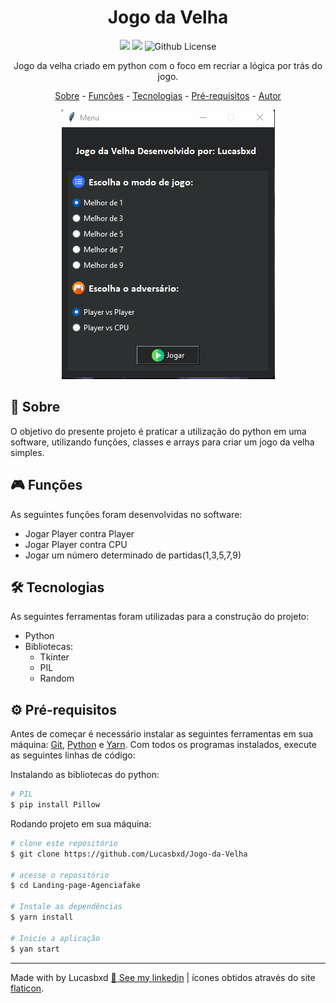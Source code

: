 <h1 align="center" dir="auto">Jogo da Velha</h1>

<p align="center" dir="auto">
  <img src="https://img.shields.io/badge/status-concluído-sucess">
  <img src="https://img.shields.io/github/repo-size/Lucasbxd/Jogo-da-Velha">
  <img alt="Github License" src="https://img.shields.io/github/license/lucasbxd/jogo-da-velha" />
</p>

<p align="center" dir="auto">Jogo da velha criado em python com o foco em recriar a lógica por trás do jogo.</p>

<p align="center">
  <a href="#sobre">Sobre</a> -
  <a href="#funcoes">Funções</a> -
  <a href="#tecnologias">Tecnologias</a> -
  <a href="#pre-requisitos">Pré-requisitos</a> -
  <a href="#autor">Autor</a>
</p>

<p  align="center" dir="auto"><img src="./github/asd.gif"></p>

<h2 id="sobre">📍 Sobre</h2>
<p>O objetivo do presente projeto é praticar a utilização do python em uma software, utilizando funções, classes e arrays para criar um jogo da velha simples.</p>

<h2 id="funcoes">🎮 Funções</h2>
<p>As seguintes funções foram desenvolvidas no software:</p>
<ul>
  <li>Jogar Player contra Player</li>
  <li>Jogar Player contra CPU</li>
  <li>Jogar um número determinado de partidas(1,3,5,7,9)</li>
</ul>

<h2 id="tecnologias">🛠 Tecnologias</h2>
<p>As seguintes ferramentas foram utilizadas para a construção do projeto:</p>
<ul>
  <li>Python</li>
  <li>Bibliotecas:
  <ul>
  <li>Tkinter</li>
  <li>PIL</li>
  <li>Random</li>
  </ul>
</ul>

<h2 id="pre-requisitos">⚙️ Pré-requisitos</h2>
<p> Antes de começar é necessário instalar as seguintes ferramentas em sua máquina: <a href="https://git-scm.com">Git</a>, <a href="https://www.python.org/">Python</a> e <a href="yarnpkg.com">Yarn</a>. Com todos os programas instalados, execute as seguintes linhas de código:

<p>Instalando as bibliotecas do python:</p>

```bash
# PIL
$ pip install Pillow
```

<p>Rodando projeto em sua máquina:<p>

```bash
# clone este repositório
$ git clone https://github.com/Lucasbxd/Jogo-da-Velha

# acesse o repositório
$ cd Landing-page-Agenciafake

# Instale as dependências
$ yarn install

# Inicie a aplicação
$ yan start
```
---
<p id="autor">Made with by Lucasbxd <a target="blank" href="https://www.linkedin.com/in/lucasbxd/">💛 See my linkedin</a> | ícones obtidos através do site <a href="https://www.flaticon.com/authors/freepik">flaticon</a>.</p>